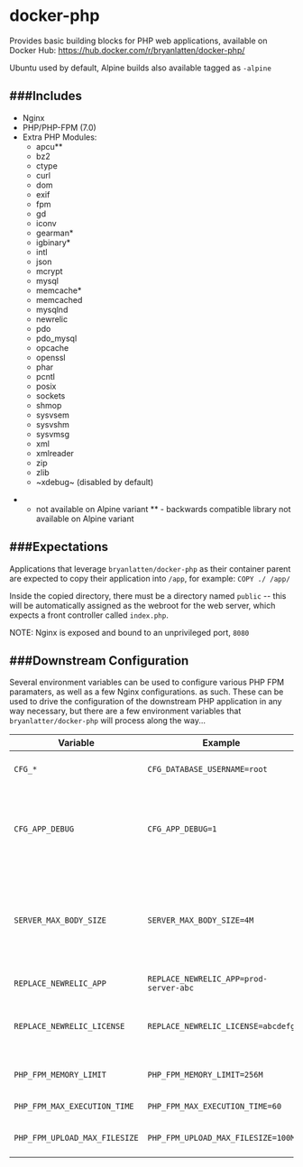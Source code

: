 docker-php
==========

Provides basic building blocks for PHP web applications, available on Docker Hub: https://hub.docker.com/r/bryanlatten/docker-php/

Ubuntu used by default, Alpine builds also available tagged as `-alpine`

###Includes
---
- Nginx
- PHP/PHP-FPM (7.0)
- Extra PHP Modules:
  - apcu**
  - bz2
  - ctype
  - curl
  - dom
  - exif
  - fpm
  - gd
  - iconv
  - gearman*
  - igbinary*
  - intl
  - json
  - mcrypt
  - mysql
  - memcache*
  - memcached
  - mysqlnd
  - newrelic
  - pdo
  - pdo_mysql
  - opcache
  - openssl
  - phar
  - pcntl
  - posix
  - sockets
  - shmop
  - sysvsem
  - sysvshm
  - sysvmsg
  - xml
  - xmlreader
  - zip
  - zlib
  - ~xdebug~ (disabled by default)

* - not available on Alpine variant
** - backwards compatible library not available on Alpine variant

###Expectations
---
Applications that leverage `bryanlatten/docker-php` as their container parent are expected to copy their application into `/app`, for example:
```COPY ./ /app/```

Inside the copied directory, there must be a directory named `public` -- this will be automatically assigned as the webroot for the web server, which expects
a front controller called `index.php`.


NOTE: Nginx is exposed and bound to an unprivileged port, `8080`


###Downstream Configuration
---
Several environment variables can be used to configure various PHP FPM paramaters, as well as a few Nginx configurations.
as such. These can be used to drive the configuration of the downstream PHP application in any way necessary, but there are a few environment variables that `bryanlatter/docker-php` will process along the way...

Variable | Example | Description
--- | --- | ---
`CFG_*` | `CFG_DATABASE_USERNAME=root` | PHP has access as an environment variable
`CFG_APP_DEBUG` | `CFG_APP_DEBUG=1` | Setting to `1` or `true` will cue the Opcache to watch for file changes. Otherwise, the Opcache check is skipped for a performance boost.
`SERVER_MAX_BODY_SIZE` | `SERVER_MAX_BODY_SIZE=4M` | Allows the downstream application to specify a non-default `client_max_body_size` configuration for the `server`-level directive in `/etc/nginx/sites-available/default`
`REPLACE_NEWRELIC_APP` | `REPLACE_NEWRELIC_APP=prod-server-abc` | Sets application name for newrelic
`REPLACE_NEWRELIC_LICENSE` | `REPLACE_NEWRELIC_LICENSE=abcdefg` | Sets license for newrelic, when combined with above, will enable newrelic reporting
`PHP_FPM_MEMORY_LIMIT` | `PHP_FPM_MEMORY_LIMIT=256M` | Sets memory limit for FPM instances of PHP
`PHP_FPM_MAX_EXECUTION_TIME` | `PHP_FPM_MAX_EXECUTION_TIME=60` | Sets time limit for FPM workers
`PHP_FPM_UPLOAD_MAX_FILESIZE` | `PHP_FPM_UPLOAD_MAX_FILESIZE=100M` | Sets both upload_max_filesize and post_max_size

